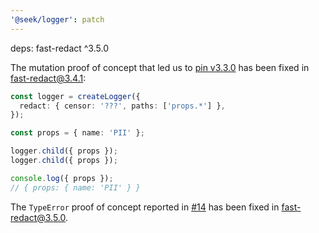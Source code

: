 ```yaml
---
'@seek/logger': patch
---
```


deps: fast-redact ^3.5.0

The mutation proof of concept that led us to [pin v3.3.0](https://github.com/seek-oss/logger/releases/tag/v6.2.1) has been fixed in [fast-redact@3.4.1](https://github.com/davidmarkclements/fast-redact/releases/tag/v3.4.1):

```typescript
const logger = createLogger({
  redact: { censor: '???', paths: ['props.*'] },
});

const props = { name: 'PII' };

logger.child({ props });
logger.child({ props });

console.log({ props });
// { props: { name: 'PII' } }
```

The `TypeError` proof of concept reported in [#14](https://github.com/seek-oss/logger/issues/14) has been fixed in [fast-redact@3.5.0](https://github.com/davidmarkclements/fast-redact/releases/tag/v3.5.0).
